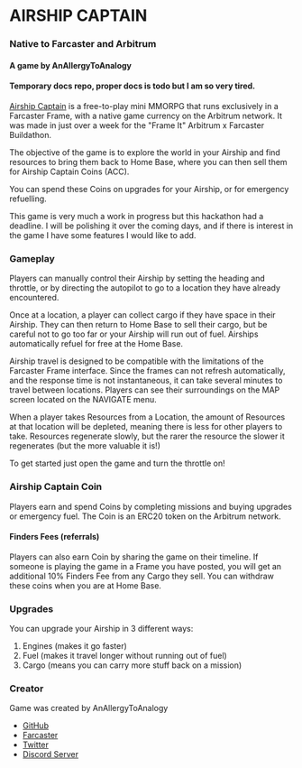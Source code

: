 # AIRSHIP CAPTAIN
### Native to Farcaster and Arbitrum

#### A game by AnAllergyToAnalogy


#### Temporary docs repo, proper docs is todo but I am so very tired.


[Airship Captain](https://airship-captain.netlify.app/api/) is a free-to-play mini MMORPG that runs exclusively in a Farcaster Frame, with a native game currency on the Arbitrum 
 network. It was made in just over a week for the "Frame It" Arbitrum x Farcaster Buildathon.

The objective of the game is to explore the world in your Airship and find resources to bring them back to Home Base, 
 where you can then sell them for Airship Captain Coins (ACC). 

You can spend these Coins on upgrades for your Airship, or for emergency refuelling.

This game is very much a work in progress but this hackathon had a deadline. I will be polishing it over the coming 
 days, and if there is interest in the game I have some features I would like to add.

### Gameplay

Players can manually control their Airship by setting the heading and throttle, or by directing the autopilot to go to a
 location they have already encountered.

Once at a location, a player can collect cargo if they have space in their Airship. They can then return to Home Base 
 to sell their cargo, but be careful not to go too far or your Airship will run out of fuel. Airships automatically 
  refuel for free at the Home Base.

Airship travel is designed to be compatible with the limitations of the Farcaster Frame interface. Since the frames 
 can not refresh automatically, and the response time is not instantaneous, it can take several minutes to travel 
  between locations. Players can see their surroundings on the MAP screen located on the NAVIGATE menu.

When a player takes Resources from a Location, the amount of Resources at that location will be depleted, meaning there 
 is less for other players to take. Resources regenerate slowly, but the rarer the resource the slower it regenerates 
  (but the more valuable it is!)

To get started just open the game and turn the throttle on!

### Airship Captain Coin

Players earn and spend Coins by completing missions and buying upgrades or emergency fuel. The Coin is an ERC20 token 
 on the Arbitrum network. 

#### Finders Fees (referrals)

Players can also earn Coin by sharing the game on their timeline. If someone is playing the game in a Frame you have 
 posted, you will get an additional 10% Finders Fee from any Cargo they sell. You can withdraw these coins when you are 
  at Home Base.


### Upgrades

You can upgrade your Airship in 3 different ways:

1. Engines (makes it go faster)
2. Fuel (makes it travel longer without running out of fuel)
3. Cargo (means you can carry more stuff back on a mission)

### Creator

Game was created by AnAllergyToAnalogy
- [GitHub](https://github.com/AnAllergyToAnalogy)
- [Farcaster](https://warpcast.com/allergy)
- [Twitter](https://x.com/cashtagyolo)
- [Discord Server](https://discord.com/invite/yNQK7VNesX)
